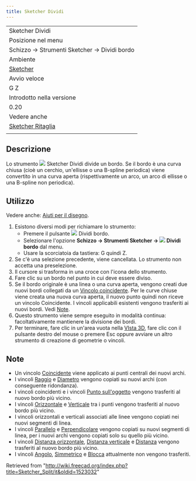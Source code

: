 ```yaml
---
title: Sketcher Dividi
---
```

|  |
| --- |
| Sketcher Dividi |
| Posizione nel menu |
| Schizzo → Strumenti Sketcher → Dividi bordo |
| Ambiente |
| [Sketcher](/Sketcher_Workbench/it "Sketcher Workbench/it") |
| Avvio veloce |
| G Z |
| Introdotto nella versione |
| 0.20 |
| Vedere anche |
| [Sketcher Ritaglia](/Sketcher_Trimming/it "Sketcher Trimming/it") |
|  |

## Descrizione

Lo strumento ![](/images/Sketcher_Split.svg) Sketcher Dividi divide un bordo. Se il bordo è una curva chiusa (cioè un cerchio, un'ellisse o una B-spline periodica) viene convertito in una curva aperta (rispettivamente un arco, un arco di ellisse o una B-spline non periodica).

## Utilizzo

Vedere anche: [Aiuti per il disegno](/Sketcher_Workbench/it#Drawing_aids "Sketcher Workbench/it").

1. Esistono diversi modi per richiamare lo strumento:
   * Premere il pulsante ![](/images/Sketcher_Split.svg) Dividi bordo.
   * Selezionare l'opzione **Schizzo → Strumenti Sketcher → ![](/images/Sketcher_Split.svg) Dividi bordo** dal menu.
   * Usare la scorciatoia da tastiera: G quindi Z.
2. Se c'è una selezione precedente, viene cancellata. Lo strumento non accetta una preselezione.
3. Il cursore si trasforma in una croce con l'icona dello strumento.
4. Fare clic su un bordo nel punto in cui deve essere diviso.
5. Se il bordo originale è una linea o una curva aperta, vengono creati due nuovi bordi collegati da un [Vincolo coincidente](/Sketcher_ConstrainCoincident/it "Sketcher ConstrainCoincident/it"). Per le curve chiuse viene creata una nuova curva aperta, il nuovo punto quindi non riceve un vincolo Coincidente. I vincoli applicabili esistenti vengono trasferiti ai nuovi bordi. Vedi [Note](#Note).
6. Questo strumento viene sempre eseguito in modalità continua: facoltativamente mantienere la divisione dei bordi.
7. Per terminare, fare clic in un'area vuota nella [VIsta 3D](/3D_view/it "3D view/it"), fare clic con il pulsante destro del mouse o premere Esc oppure avviare un altro strumento di creazione di geometrie o vincoli.

## Note

* Un vincolo [Coincidente](/Sketcher_ConstrainCoincident/it "Sketcher ConstrainCoincident/it") viene applicato ai punti centrali dei nuovi archi.
* I vincoli [Raggio](/Sketcher_ConstrainRadius/it "Sketcher ConstrainRadius/it") e [Diametro](/Sketcher_ConstrainDiameter/it "Sketcher ConstrainDiameter/it") vengono copiati su nuovi archi (con conseguente ridondanza).
* I vincoli coincidenti e i vincoli [Punto sull'oggetto](/Sketcher_ConstrainPointOnObject/it "Sketcher ConstrainPointOnObject/it") vengono trasferiti al nuovo bordo più vicino.
* I vincoli [Orizzontale](/Sketcher_ConstrainHorizontal/it "Sketcher ConstrainHorizontal/it") e [Verticale](/Sketcher_ConstrainVertical/it "Sketcher ConstrainVertical/it") tra i punti vengono trasferiti al nuovo bordo più vicino.
* I vincoli orizzontali e verticali associati alle linee vengono copiati nei nuovi segmenti di linea.
* I vincoli [Parallelo](/Sketcher_ConstrainParallel/it "Sketcher ConstrainParallel/it") e [Perpendicolare](/Sketcher_ConstrainPerpendicular/it "Sketcher ConstrainPerpendicular/it") vengono copiati su nuovi segmenti di linea, per i nuovi archi vengono copiati solo su quello più vicino.
* I vincoli [Distanza orizzontale](/Sketcher_ConstrainDistanceX/it "Sketcher ConstrainDistanceX/it"), [Distanza verticale](/Sketcher_ConstrainDistanceY/it "Sketcher ConstrainDistanceY/it") e [Distanza](/Sketcher_ConstrainDistance/it "Sketcher ConstrainDistance/it") vengono trasferiti al nuovo bordo più vicino.
* I vincoli [Angolo](/Sketcher_ConstrainAngle/it "Sketcher ConstrainAngle/it"), [Simmetrico](/Sketcher_ConstrainSymmetric/it "Sketcher ConstrainSymmetric/it") e [Blocca](/Sketcher_ConstrainBlock/it "Sketcher ConstrainBlock/it") attualmente non vengono trasferiti.

Retrieved from "<http://wiki.freecad.org/index.php?title=Sketcher_Split/it&oldid=1523032>"